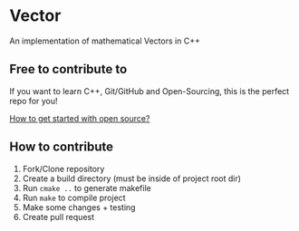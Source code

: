 # Vector
An implementation of mathematical Vectors in C++

## Free to contribute to
If you want to learn C++, Git/GitHub and Open-Sourcing, this is the perfect repo for you!

[How to get started with open source?](https://www.youtube.com/watch?v=GbqSvJs-6W4)

## How to contribute
1. Fork/Clone repository
2. Create a build directory (must be inside of project root dir)
3. Run ``cmake ..`` to generate makefile
4. Run ``make`` to compile project
5. Make some changes + testing
6. Create pull request
